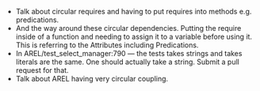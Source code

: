 - Talk about circular requires and having to put requires into methods
  e.g. predications.
- And the way around these circular dependencies. Putting the require
  inside of a function and needing to assign it to a variable before
  using it. This is referring to the Attributes including Predications.
- In AREL/test_select_manager:790 — the tests takes strings and takes
  literals are the same. One should actually take a string. Submit a
  pull request for that.
- Talk about AREL having very circular coupling.
